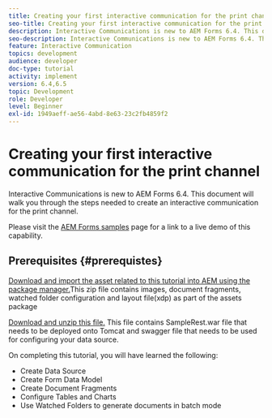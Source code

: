 ```yaml
---
title: Creating your first interactive communication for the print channel
seo-title: Creating your first interactive communication for the print channel
description: Interactive Communications is new to AEM Forms 6.4. This document will walk you through the steps needed to create an interactive communication for the print channel.
seo-description: Interactive Communications is new to AEM Forms 6.4. This document will walk you through the steps needed to create an interactive communication for the print channel.
feature: Interactive Communication
topics: development
audience: developer
doc-type: tutorial
activity: implement
version: 6.4,6.5
topic: Development
role: Developer
level: Beginner
exl-id: 1949aeff-ae56-4abd-8e63-23c2fb4859f2
---
```

# Creating your first interactive communication for the print channel

Interactive Communications is new to AEM Forms 6.4. This document will walk you through the steps needed to create an interactive communication for the print channel.

Please visit the [AEM Forms samples](https://forms.enablementadobe.com/content/samples/samples.html?query=0) page for a link to a live demo of this capability.

## Prerequisites {#prerequistes}

[Download and import the asset related to this tutorial into AEM using the package manager.](assets/gettingstartedassets.zip)This zip file contains images, document fragments, watched folder configuration and layout file(xdp) as part of the assets package

[Download and unzip this file.](assets/warfileandswaggerfile.zip) This file contains SampleRest.war file that needs to be deployed onto Tomcat and swagger file that needs to be used for configuring your data source.

On completing this tutorial, you will have learned the following:

* Create Data Source
* Create Form Data Model
* Create Document Fragments
* Configure Tables and Charts
* Use Watched Folders to generate documents in batch mode
